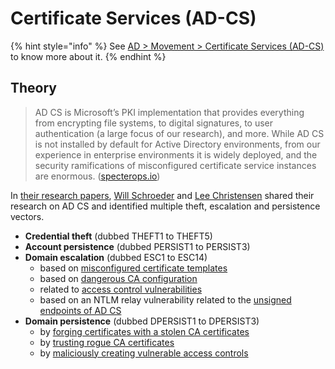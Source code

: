 # Certificate Services (AD-CS)

{% hint style="info" %}
See [AD > Movement > Certificate Services (AD-CS)](../../movement/ad-cs/) to know more about it.
{% endhint %}

## Theory

> AD CS is Microsoft’s PKI implementation that provides everything from encrypting file systems, to digital signatures, to user authentication (a large focus of our research), and more. While AD CS is not installed by default for Active Directory environments, from our experience in enterprise environments it is widely deployed, and the security ramifications of misconfigured certificate service instances are enormous. ([specterops.io](https://posts.specterops.io/certified-pre-owned-d95910965cd2))

In [their research papers](https://posts.specterops.io/certified-pre-owned-d95910965cd2), [Will Schroeder](https://twitter.com/harmj0y) and [Lee Christensen](https://twitter.com/tifkin\_) shared their research on AD CS and identified multiple theft, escalation and persistence vectors.

* **Credential theft** (dubbed THEFT1 to THEFT5)
* **Account persistence** (dubbed PERSIST1 to PERSIST3)
* **Domain escalation** (dubbed ESC1 to ESC14)
  * based on [misconfigured certificate templates](../../movement/ad-cs/certificate-templates.md)
  * based on [dangerous CA configuration](../../movement/ad-cs/certificate-authority.md)
  * related to [access control vulnerabilities](../../movement/ad-cs/access-controls.md)
  * based on an NTLM relay vulnerability related to the [unsigned endpoints of AD CS](../../movement/ad-cs/unsigned-endpoints.md)
* **Domain persistence** (dubbed DPERSIST1 to DPERSIST3)
  * by [forging certificates with a stolen CA certificates](certificate-authority.md#stolen-ca)
  * by [trusting rogue CA certificates](certificate-authority.md#rogue-ca)
  * by [maliciously creating vulnerable access controls](access-controls.md)

